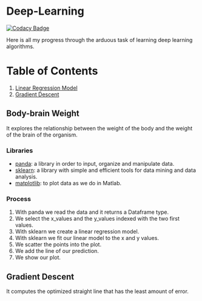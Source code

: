 
# Deep-Learning

[![Codacy Badge](https://api.codacy.com/project/badge/Grade/98c4de5de55c412c83f32684b617f36c)](https://www.codacy.com/app/roberto.ariosa/Deep-Learning?utm_source=github.com&utm_medium=referral&utm_content=MrRobb/Deep-Learning&utm_campaign=badger)

Here is all my progress through the arduous task of learning deep learning algorithms.

# Table of Contents
1. [Linear Regression Model](#body-brain-weight)
2. [Gradient Descent](#gradient-descent)

## Body-brain Weight
It explores the relationship between the weight of the body and the weight of the brain of the organism.

### Libraries
- [panda](http://pandas.pydata.org): a library in order to input, organize and manipulate data.
- [sklearn](http://scikit-learn.org): a library with simple and efficient tools for data mining and data analysis.
- [matplotlib](https://matplotlib.org): to plot data as we do in Matlab.

### Process
1. With panda we read the data and it returns a Dataframe type.
2. We select the x_values and the y_values indexed with the two first values.
3. With sklearn we create a linear regression model.
4. With sklearn we fit our linear model to the x and y values.
5. We scatter the points into the plot.
6. We add the line of our prediction.
7. We show our plot.

## Gradient Descent
It computes the optimized straight line that has the least amount of error.
